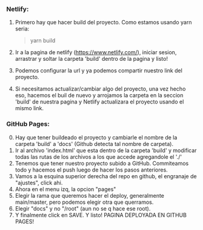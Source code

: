 ### Netlify:

1. Primero hay que hacer build del proyecto. Como estamos usando yarn seria:
    > yarn build

2. Ir a la pagina de netlify (https://www.netlify.com/), iniciar sesion, arrastrar y soltar la carpeta 'build' dentro de la pagina y listo!
3. Podemos configurar la url y ya podemos compartir nuestro link del proyecto.

4. Si necesitamos actualizar/cambiar algo del proyecto, una vez hecho eso, hacemos el buil de nuevo y arrojamos la carpeta en la seccion 'build' de nuestra pagina y Netlify actualizara el proyecto usando el mismo link.

### GitHub Pages:

0. Hay que tener buildeado el proyecto y cambiarle el nombre de la carpeta 'build' a 'docs' (Github detecta tal nombre de carpeta).
1. Ir al archivo 'index.html' que esta dentro de la carpeta 'build' y modificar todas las rutas de los archivos a los que accede agregandole el './'
2. Tenemos que tener nuestro proyecto subido a GitHub. Commiteamos todo y hacemos el push luego de hacer los pasos anteriores.
3. Vamos a la esquina superior derecha del repo en github, el engranaje de "ajustes", click ahi.
4. Ahora en el menu izq, la opcion "pages"
5. Elegir la rama que queremos hacer el deploy, generalmente main/master, pero podemos elegir otra que querramos.
6. Elegir "docs" y no "/root" (aun no se q hace ese root).
7. Y finalmente click en SAVE. Y listo! PAGINA DEPLOYADA EN GITHUB PAGES!

